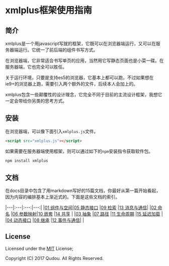 # xmlplus框架使用指南

## 简介

xmlplus是一个用javascript写就的框架，它既可以在浏览器端运行，又可以在服务器端运行。它统一了前后端的组件书写方式。

在浏览器端，它非常适合书写单页的应用，当然用它写静态页面也是小菜一碟。在服务器端，它也完全可以胜任。

关于运行环境，只要是支持es5的浏览器，它基本上都可以跑，不过如果想在ie9+的浏览器上跑，需要引入两个额外的文件，后续本人会加上的。

xmlplus包含一些颠覆性的设计理念，它完全不同于目前的主流设计框架，我想它一定会带给你另类的思考方式。

## 安装

在浏览器端，可以像下面引入`xmlplus.js`文件。

```html
<script src="xmlplus.js"></script>
```

如果需要在服务器端使用框架，则可以通过如下的`npm`安装指令获取软件包。

```bash
npm install xmlplus
```

## 文档

在docs目录中包含了用markdown写好的15篇文档，你最好从第一篇开始看起，因为内容的编排基本上渐近式的。下面是这些文档的索引。

|---|:---|:---:|---:|
|[01 组件与空间](./docs/01-components-and-space.md)|[05 静态接口](./docs/05-static-interface.md) |[09 检索](./docs/09-searching.md)                     |[13 消息与通信](./docs/13-message-and-communication.md)|
|[02 命名](./docs/02-naming.md)                    |[06 参数映射](./docs/06-parameter-mapping.md)|[10 嵌套](./docs/10-nesting.md)                       |[14 共享](./docs/14-sharing.md)                        |
|[03 抽象](./docs/03-abstract.md)                  |[07 路径](./docs/07-path.md)                 |[11 生命周期](./docs/11-life-circle.md)               |[15 延迟加载](./docs/15-lazy-instantiation.md)         |
|[04 动态接口](./docs/04-dynamic-interface.md)     |[08 继承](./docs/08-inheritting.md)          |[12 事件与通信](./docs/12-events-and-communication.md)|                                                       |

## License

Licensed under the [MIT](http://opensource.org/licenses/MIT) License;

Copyright (C) 2017 Qudou. All Rights Reserved.
